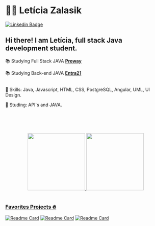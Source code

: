 # :woman_technologist: Letícia Zalasik

[![Linkedin Badge](https://img.shields.io/badge/-LinkedIn-blue?style=for-the-badge&logo=Linkedin&logoColor=white&link=https://www.linkedin.com/in/guilherme-araújo-silva-7906b380/)](https://www.linkedin.com/in/leticiazalasik/)

## Hi there! I am Letícia, full stack Java development student. 

:books: Studying Full Stack JAVA [**Proway**](https://www.linkedin.com/company/prowayinfo/)

:books: Studying Back-end JAVA [**Entra21**](https://www.linkedin.com/company/entra21blusoft/)
##
:gem: Skills: Java, Javascript, HTML, CSS, PostgreSQL, Angular, UML, UI Design.

:dart: Studing: API`s and JAVA.
##
<br>
<br>
<br>
<div align="center">
  <a href="https://github.com/leticiazalasik">
  <img height="180em" src="https://github-readme-stats.vercel.app/api?username=leticiazalasik&show_icons=true&theme=dracula&include_all_commits=true&count_private=true"/>
  <img height="180em" src="https://github-readme-stats.vercel.app/api/top-langs/?username=leticiazalasik&layout=compact&langs_count=7&theme=dracula"/>
</div>
<br> 
    
### Favorites Projects 🔥
[![Readme Card](https://github-readme-stats.vercel.app/api/pin/?username=leticiazalasik&repo=Menu-Pizzaria&theme=dark&hide_border=true)](https://github.com/leticiazalasik/Front-Menu-Pizzaria)
[![Readme Card](https://github-readme-stats.vercel.app/api/pin/?username=leticiazalasik&repo=App-alunas&theme=dark&hide_border=true)](https://github.com/leticiazalasik/Front-App-alunas)
[![Readme Card](https://github-readme-stats.vercel.app/api/pin/?username=leticiazalasik&repo=Dashboard--triangulo-doacao-menu&theme=dark&hide_border=true)](https://github.com/leticiazalasik/Front-Dashboard--triangulo-doacao-menu)



